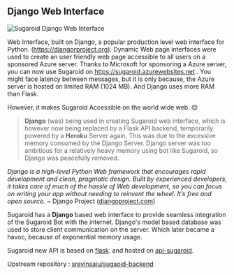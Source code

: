 ## Django Web Interface
![Sugaroid Django Web Interface](https://raw.githubusercontent.com/srevinsaju/sugaroid/430dd87fa8fd4831fc1b717676d5e8923146d020/docs/img/sugaroid_django.gif)



Web Interface, built on Django, a popular production level web interface for Python. (https://djangorproject.org). Dynamic Web page interfaces were used to create an user friendly web page accessible to all users on a sponsored Azure server. Thanks to Microsoft for sponsoring a Azure server, you can now use Sugaroid on https://sugaroid.azurewebsites.net . You might face latency between messages, but it is only because, the Azure server is hosted on limited RAM (1024 MB). And Django uses more RAM than Flask. 

However, it makes Sugaroid Accessible on the world wide web. 😊

> **Django** (was) being used in creating Sugaroid web interface, which is however now being replaced by a Flask API backend, temporarily powered by a **Heroku** Server again. This was due to the excessive memory consumed by the Django Server. Django server was too ambitious for a relatively heavy memory using bot like Sugaroid, so Django was peacefully removed.

_Django is a high-level Python Web framework that encourages rapid development and clean, pragmatic design. Built by experienced developers, it takes care of much of the hassle of Web development, so you can focus on writing your app without needing to reinvent the wheel. It’s free and open source._ ~ Django Project ([djangoproject.com](https://djangoproject.com))

Sugaroid has a **Django** based web interface to provide seamless integration of the Sugaroid Bot with the internet. Django's model based database was used to store client communication on the server. Which later became a havoc, because of exponential memory usage.

Sugaroid new API is based on [flask](https://flaskproject.org). and hosted on [api-sugaroid](https://api-sugaroid.herokuapp.com).

Upstream repository : [srevinsaju/sugaoid-backend](https://github.com/srevinsaju/sugaroid-backend)

